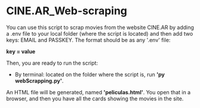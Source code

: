 ﻿# CINE.AR_Web-scraping
You can use this script to scrap movies from the website CINE.AR by adding a .env file to your local folder (where the script is located) and then add two keys: EMAIL and PASSKEY. The format should be as any '.env' file: 

  **key = value**

Then, you are ready to run the script:

  - By terminal: located on the folder where the script is, run **'py webScrapping.py'**.

An HTML file will be generated, named **'peliculas.html'**. You open that in a browser, and then you have all the cards showing the movies in the site.
